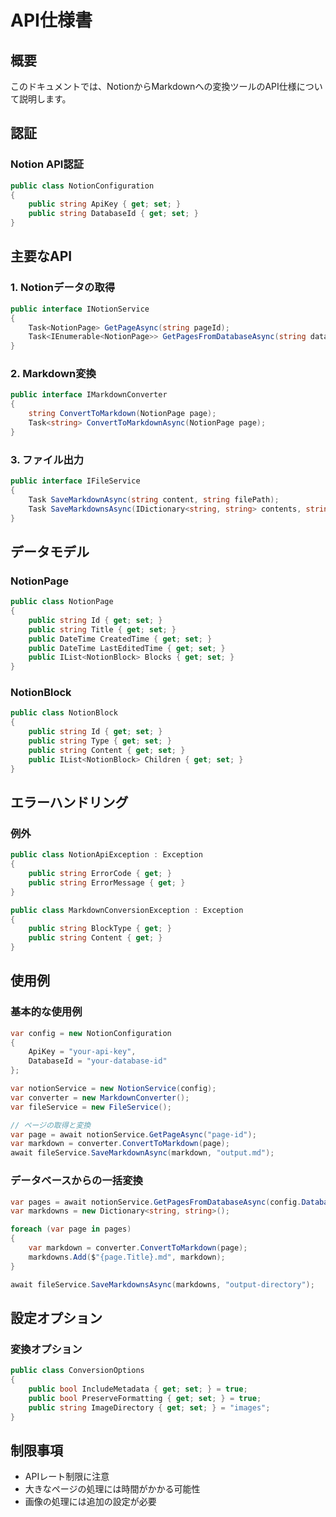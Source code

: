 # API仕様書

## 概要

このドキュメントでは、NotionからMarkdownへの変換ツールのAPI仕様について説明します。

## 認証

### Notion API認証

```csharp
public class NotionConfiguration
{
    public string ApiKey { get; set; }
    public string DatabaseId { get; set; }
}
```

## 主要なAPI

### 1. Notionデータの取得

```csharp
public interface INotionService
{
    Task<NotionPage> GetPageAsync(string pageId);
    Task<IEnumerable<NotionPage>> GetPagesFromDatabaseAsync(string databaseId);
}
```

### 2. Markdown変換

```csharp
public interface IMarkdownConverter
{
    string ConvertToMarkdown(NotionPage page);
    Task<string> ConvertToMarkdownAsync(NotionPage page);
}
```

### 3. ファイル出力

```csharp
public interface IFileService
{
    Task SaveMarkdownAsync(string content, string filePath);
    Task SaveMarkdownsAsync(IDictionary<string, string> contents, string directoryPath);
}
```

## データモデル

### NotionPage

```csharp
public class NotionPage
{
    public string Id { get; set; }
    public string Title { get; set; }
    public DateTime CreatedTime { get; set; }
    public DateTime LastEditedTime { get; set; }
    public IList<NotionBlock> Blocks { get; set; }
}
```

### NotionBlock

```csharp
public class NotionBlock
{
    public string Id { get; set; }
    public string Type { get; set; }
    public string Content { get; set; }
    public IList<NotionBlock> Children { get; set; }
}
```

## エラーハンドリング

### 例外

```csharp
public class NotionApiException : Exception
{
    public string ErrorCode { get; }
    public string ErrorMessage { get; }
}

public class MarkdownConversionException : Exception
{
    public string BlockType { get; }
    public string Content { get; }
}
```

## 使用例

### 基本的な使用例

```csharp
var config = new NotionConfiguration
{
    ApiKey = "your-api-key",
    DatabaseId = "your-database-id"
};

var notionService = new NotionService(config);
var converter = new MarkdownConverter();
var fileService = new FileService();

// ページの取得と変換
var page = await notionService.GetPageAsync("page-id");
var markdown = converter.ConvertToMarkdown(page);
await fileService.SaveMarkdownAsync(markdown, "output.md");
```

### データベースからの一括変換

```csharp
var pages = await notionService.GetPagesFromDatabaseAsync(config.DatabaseId);
var markdowns = new Dictionary<string, string>();

foreach (var page in pages)
{
    var markdown = converter.ConvertToMarkdown(page);
    markdowns.Add($"{page.Title}.md", markdown);
}

await fileService.SaveMarkdownsAsync(markdowns, "output-directory");
```

## 設定オプション

### 変換オプション

```csharp
public class ConversionOptions
{
    public bool IncludeMetadata { get; set; } = true;
    public bool PreserveFormatting { get; set; } = true;
    public string ImageDirectory { get; set; } = "images";
}
```

## 制限事項

- APIレート制限に注意
- 大きなページの処理には時間がかかる可能性
- 画像の処理には追加の設定が必要 